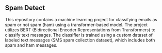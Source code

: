 ## Spam Detect
This repository contains a machine learning project for classifying emails as spam or not spam (ham) using a transformer-based model. The project utilizes BERT (Bidirectional Encoder Representations from Transformers) to classify text messages. The classifier is trained using a custom dataset of  labeled text messages (SMS spam collection dataset), which includes both spam and ham messages.
